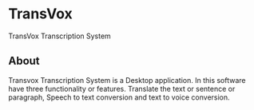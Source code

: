 # TransVox
TransVox Transcription System

## About
Transvox Transcription System is a Desktop application. In this software have three functionality or features. Translate the text or sentence or paragraph, Speech to text conversion and text to voice conversion.

